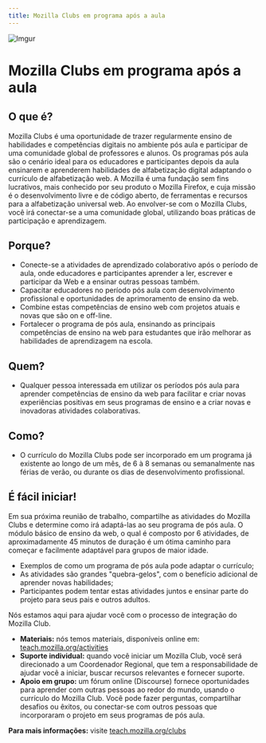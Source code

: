 ```yaml
---
title: Mozilla Clubs em programa após a aula
---
```

![Imgur](http://i.imgur.com/LWGqCAS.png?1)

# Mozilla Clubs em programa após a aula

## O que é?
Mozilla Clubs é uma oportunidade de trazer regularmente ensino de habilidades e competências digitais no ambiente pós aula e participar de uma comunidade global de professores e alunos. Os programas pós aula são o cenário ideal para os educadores e participantes depois da aula ensinarem e aprenderem habilidades de alfabetização digital adaptando o currículo de alfabetização web. A Mozilla é uma fundação sem fins lucrativos, mais conhecido por seu produto o Mozilla Firefox, e cuja missão é o desenvolvimento livre e de código aberto, de ferramentas e recursos para a alfabetização universal web. Ao envolver-se com o Mozilla Clubs, você irá conectar-se a uma comunidade global, utilizando boas práticas de participação e aprendizagem.

## Porque?
* Conecte-se a atividades de aprendizado colaborativo após o período de aula, onde educadores e participantes aprender a ler, escrever e participar da Web e a ensinar outras pessoas também.  
* Capacitar educadores no período pós aula com desenvolvimento profissional e oportunidades de aprimoramento de ensino da web. 
* Combine estas competências de ensino web com projetos atuais e novas que são on e off-line. 
* Fortalecer o programa de pós aula, ensinando as principais competências de ensino na web para estudantes que irão melhorar as habilidades de aprendizagem na escola.

## Quem?
* Qualquer pessoa interessada em utilizar os períodos pós aula para aprender competências de ensino da web para facilitar e criar novas experiências positivas em seus programas de ensino e a criar novas e inovadoras atividades colaborativas. 

## Como? 
* O currículo do Mozilla Clubs pode ser incorporado em um programa já existente ao longo de um mês, de 6 à 8 semanas ou semanalmente nas férias de verão, ou durante os dias de desenvolvimento profissional.

## É fácil iniciar!

Em sua próxima reunião de trabalho, compartilhe as atividades do Mozilla Clubs e determine como irá adaptá-las ao seu programa de pós aula. O módulo básico de ensino da web, o qual é composto por 6 atividades, de aproximadamente 45 minutos de duração é um ótima caminho para começar e facilmente adaptável para grupos de maior idade.
* Exemplos de como um programa de pós aula pode adaptar o currículo;
* As atividades são grandes "quebra-gelos", com o benefício adicional de aprender novas habilidades;
* Participantes podem tentar estas atividades juntos e ensinar parte do projeto para seus pais e outros adultos. 

Nós estamos aqui para ajudar você com o processo de integração do Mozilla Club.
* **Materiais:** nós temos materiais, disponíveis online em: [teach.mozilla.org/activities](http://teach.mozilla.org/activities)
* **Suporte individual:**  quando você iniciar um Mozilla Club, você será direcionado a um Coordenador Regional, que tem a responsabilidade de ajudar você a iniciar, buscar recursos relevantes e fornecer suporte. 
* **Apoio em grupo:**  um fórum online (Discourse) fornece oportunidades para aprender com outras pessoas ao redor do mundo, usando o currículo do Mozilla Club. Você pode fazer perguntas, compartilhar desafios ou êxitos, ou conectar-se com outros pessoas que incorporaram o projeto em seus programas de pós aula.

**Para mais informações:**  visite [teach.mozilla.org/clubs](http://teach.mozilla.org/clubs)